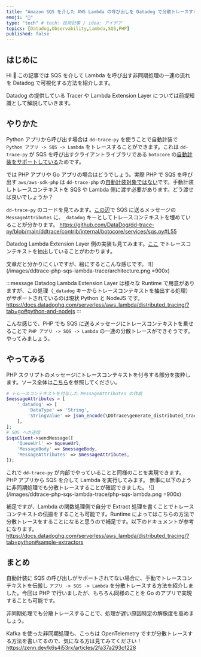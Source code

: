 ```yaml
---
title: "Amazon SQS を介した AWS Lambda の呼び出しを Datadog で分散トレースする方法"
emoji: "🔭"
type: "tech" # tech: 技術記事 / idea: アイデア
topics: [Datadog,Observability,Lambda,SQS,PHP]
published: false
---
```


## はじめに
Hi 👋 この記事では SQS を介して Lambda を呼び出す非同期処理の一連の流れを Datadog で可視化する方法を紹介します。

Datadog の提供している Tracer や Lambda Extension Layer については前提知識として解説していきます。

## やりかた
Python アプリから呼び出す場合は `dd-trace-py` を使うことで自動計装で `Python アプリ -> SQS -> Lambda` をトレースすることができます。これは `dd-trace-py` が SQS を呼び出すクライアントライブラリである `botocore` の[自動計装をサポートしている](https://docs.datadoghq.com/ja/tracing/trace_collection/compatibility/python/#%E3%83%A9%E3%82%A4%E3%83%96%E3%83%A9%E3%83%AA%E3%81%AE%E4%BA%92%E6%8F%9B%E6%80%A7)ためです。

では PHP アプリや Go アプリの場合はどうでしょう。実際 PHP で SQS を呼び出す `aws/aws-sdk-php` は `dd-trace-php` の[自動計装対象ではない](https://docs.datadoghq.com/tracing/trace_collection/compatibility/php/#library-compatibility)です。手動計装しトレースコンテキストを SQS や Lambda 側に渡す必要があります。どう渡せば良いでしょうか？

`dd-trace-py` のコードを見てみます。[この辺](https://github.com/DataDog/dd-trace-py/blob/main/ddtrace/contrib/internal/botocore/services/sqs.py#L55)で SQS に送るメッセージの `MessageAttributes` に、`_datadog` キーとしてトレースコンテキストを埋めていることが分かります。
https://github.com/DataDog/dd-trace-py/blob/main/ddtrace/contrib/internal/botocore/services/sqs.py#L55

Datadog Lambda Extension Layer 側の実装も見てみます。[ここ](https://github.com/DataDog/datadog-lambda-python/blob/main/datadog_lambda/tracing.py#L155) でトレースコンテキストを抽出していることがわかります。

文章だと分かりにくいですが、絵にするとこんな感じです。
![](/images/ddtrace-php-sqs-lambda-trace/architecture.png =900x)

:::message
Datadog Lambda Extension Layer は様々な Runtime で用意がありますが、この処理（`_datadog` キーからトレースコンテキストを抽出する処理）がサポートされているのは現状 Python と NodeJS です。
https://docs.datadoghq.com/serverless/aws_lambda/distributed_tracing/?tab=go#python-and-nodejs
:::

こんな感じで、PHP でも SQS に送るメッセージにトレースコンテキストを乗せることで `PHP アプリ -> SQS -> Lambda` の一連の分散トレースができそうです。やってみましょう。

## やってみる
PHP スクリプトのメッセージにトレースコンテキストを付与する部分を抜粋します。ソース全体は[こちら](https://github.com/keisukesakasai/work-2024/blob/main/datadog-php-apm/src/sqs_api_dd.php)を参照してください。
```php
# トレースコンテキストを付与した MessageAttributes の作成
$messageAttributes = [
    '_datadog' => [
        'DataType' => 'String',
        'StringValue' => json_encode(\DDTrace\generate_distributed_tracing_headers()),
    ],
];
# SQS への送信
$sqsClient->sendMessage([
    'QueueUrl' => $queueUrl,
    'MessageBody' => $messageBody,
    'MessageAttributes' => $messageAttributes,
]);
```

これで `dd-trace-py` が内部でやっていることと同様のことを実現できます。PHP アプリから SQS を介して Lambda を実行してみます。
無事に以下のように非同期処理でも分散トレースすることが確認できました。
![](/images/ddtrace-php-sqs-lambda-trace/php-sqs-lambda.png =900x)

補足ですが、Lambda の関数処理側で自分で Extract 処理を書くことでトレースコンテキストの伝搬をすることも可能です。Runtime によってはこちらの方法で分散トレースをすることになると思うので補足です。以下のドキュメントが参考になります。
https://docs.datadoghq.com/serverless/aws_lambda/distributed_tracing/?tab=python#sample-extractors

## まとめ
自動計装に SQS の呼び出しがサポートされてない場合に、手動でトレースコンテキストを伝搬し `アプリ -> SQS -> Lambda` を分散トレースする方法を紹介しました。今回は PHP で行いましたが、もちろん同様のことを Go のアプリで実現することも可能です。

非同期処理でも分散トレースすることで、処理が遅い原因特定の解像度を高めましょう。

Kafka を使った非同期処理も、こっちは OpenTelemetry ですが分散トレースする方法を書いてるので、気になる方は見てみてください！
https://zenn.dev/k6s4i53rx/articles/2fa37a293cf228